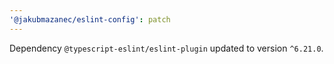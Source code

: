 ```yaml
---
'@jakubmazanec/eslint-config': patch
---
```

Dependency `@typescript-eslint/eslint-plugin` updated to version `^6.21.0`.
